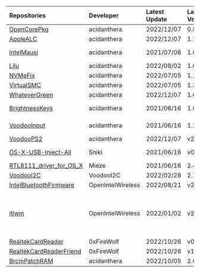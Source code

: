 | Repositories | Developer | Latest Update | Latest Version | Files                           |
|:-------------|:----------|:--------------|:---------------|:--------------------------------|
| [OpenCorePkg](https://github.com/acidanthera/OpenCorePkg) | acidanthera | 2022/12/07 | 0.8.7 | [OpenCore-0.8.7-RELEASE.zip](https://ghproxy.com/https://raw.githubusercontent.com/217heidai/KextsDownloader/main/OpenCore/OpenCore-0.8.7-RELEASE.zip) |
| [AppleALC](https://github.com/acidanthera/AppleALC) | acidanthera | 2022/12/07 | 1.7.7 | [AppleALC-1.7.7-RELEASE.zip](https://ghproxy.com/https://raw.githubusercontent.com/217heidai/KextsDownloader/main/Kexts/AppleALC-1.7.7-RELEASE.zip) |
| [IntelMausi](https://github.com/acidanthera/IntelMausi) | acidanthera | 2021/07/06 | 1.0.7 | [IntelMausi-1.0.7-DEBUG.zip](https://cdn.jsdelivr.net/gh/217heidai/KextsDownloader@main/Kexts/IntelMausi-1.0.7-DEBUG.zip), [IntelMausi-1.0.7-RELEASE.zip](https://cdn.jsdelivr.net/gh/217heidai/KextsDownloader@main/Kexts/IntelMausi-1.0.7-RELEASE.zip) |
| [Lilu](https://github.com/acidanthera/Lilu) | acidanthera | 2022/08/02 | 1.6.2 | [Lilu-1.6.2-RELEASE.zip](https://ghproxy.com/https://raw.githubusercontent.com/217heidai/KextsDownloader/main/Kexts/Lilu-1.6.2-RELEASE.zip) |
| [NVMeFix](https://github.com/acidanthera/NVMeFix) | acidanthera | 2022/07/05 | 1.1.0 | [NVMeFix-1.1.0-RELEASE.zip](https://ghproxy.com/https://raw.githubusercontent.com/217heidai/KextsDownloader/main/Kexts/NVMeFix-1.1.0-RELEASE.zip) |
| [VirtualSMC](https://github.com/acidanthera/VirtualSMC) | acidanthera | 2022/07/05 | 1.3.0 | [VirtualSMC-1.3.0-RELEASE.zip](https://ghproxy.com/https://raw.githubusercontent.com/217heidai/KextsDownloader/main/Kexts/VirtualSMC-1.3.0-RELEASE.zip) |
| [WhateverGreen](https://github.com/acidanthera/WhateverGreen) | acidanthera | 2022/12/07 | 1.6.2 | [WhateverGreen-1.6.2-RELEASE.zip](https://ghproxy.com/https://raw.githubusercontent.com/217heidai/KextsDownloader/main/Kexts/WhateverGreen-1.6.2-RELEASE.zip) |
| [BrightnessKeys](https://github.com/acidanthera/BrightnessKeys) | acidanthera | 2021/06/16 | 1.0.2 | [BrightnessKeys-1.0.2-DEBUG.zip](https://cdn.jsdelivr.net/gh/217heidai/KextsDownloader@main/Kexts/BrightnessKeys-1.0.2-DEBUG.zip), [BrightnessKeys-1.0.2-RELEASE.zip](https://cdn.jsdelivr.net/gh/217heidai/KextsDownloader@main/Kexts/BrightnessKeys-1.0.2-RELEASE.zip) |
| [VoodooInput](https://github.com/acidanthera/VoodooInput) | acidanthera | 2021/06/16 | 1.1.2 | [VoodooInput-1.1.2-DEBUG.zip](https://cdn.jsdelivr.net/gh/217heidai/KextsDownloader@main/Kexts/VoodooInput-1.1.2-DEBUG.zip), [VoodooInput-1.1.2-RELEASE.zip](https://cdn.jsdelivr.net/gh/217heidai/KextsDownloader@main/Kexts/VoodooInput-1.1.2-RELEASE.zip) |
| [VoodooPS2](https://github.com/acidanthera/VoodooPS2) | acidanthera | 2022/12/07 | v2.3.2 | [VoodooPS2Controller-2.3.2-RELEASE.zip](https://ghproxy.com/https://raw.githubusercontent.com/217heidai/KextsDownloader/main/Kexts/VoodooPS2Controller-2.3.2-RELEASE.zip) |
| [OS-X-USB-Inject-All](https://github.com/Sniki/OS-X-USB-Inject-All) | Sniki | 2021/06/16 | v0.7.6 | [USBInjectAll-0.7.6-DEBUG.zip](https://cdn.jsdelivr.net/gh/217heidai/KextsDownloader@main/Kexts/USBInjectAll-0.7.6-DEBUG.zip), [USBInjectAll-0.7.6-RELEASE.zip](https://cdn.jsdelivr.net/gh/217heidai/KextsDownloader@main/Kexts/USBInjectAll-0.7.6-RELEASE.zip) |
| [RTL8111_driver_for_OS_X](https://github.com/Mieze/RTL8111_driver_for_OS_X) | Mieze | 2021/06/16 | 2.4.2 | [RealtekRTL8111-V2.4.2.zip](https://cdn.jsdelivr.net/gh/217heidai/KextsDownloader@main/Kexts/RealtekRTL8111-V2.4.2.zip) |
| [VoodooI2C](https://github.com/VoodooI2C/VoodooI2C) | VoodooI2C | 2022/02/28 | 2.7 | [VoodooI2C-2.7.zip](https://ghproxy.com/https://raw.githubusercontent.com/217heidai/KextsDownloader/main/Kexts/VoodooI2C-2.7.zip) |
| [IntelBluetoothFirmware](https://github.com/OpenIntelWireless/IntelBluetoothFirmware) | OpenIntelWireless | 2022/08/21 | v2.2.0 | [IntelBluetooth-v2.2.0.zip](https://ghproxy.com/https://raw.githubusercontent.com/217heidai/KextsDownloader/main/Kexts/IntelBluetooth-v2.2.0.zip) |
| [itlwm](https://github.com/OpenIntelWireless/itlwm) | OpenIntelWireless | 2022/01/02 | v2.1.0 | [AirportItlwm_v2.1.0_stable_BigSur.kext.zip](https://ghproxy.com/https://raw.githubusercontent.com/217heidai/KextsDownloader/main/Kexts/AirportItlwm_v2.1.0_stable_BigSur.kext.zip), [AirportItlwm_v2.1.0_stable_Catalina.kext.zip](https://ghproxy.com/https://raw.githubusercontent.com/217heidai/KextsDownloader/main/Kexts/AirportItlwm_v2.1.0_stable_Catalina.kext.zip), [AirportItlwm_v2.1.0_stable_HighSierra.kext.zip](https://ghproxy.com/https://raw.githubusercontent.com/217heidai/KextsDownloader/main/Kexts/AirportItlwm_v2.1.0_stable_HighSierra.kext.zip), [AirportItlwm_v2.1.0_stable_Mojave.kext.zip](https://ghproxy.com/https://raw.githubusercontent.com/217heidai/KextsDownloader/main/Kexts/AirportItlwm_v2.1.0_stable_Mojave.kext.zip), [AirportItlwm_v2.1.0_stable_Monterey.kext.zip](https://ghproxy.com/https://raw.githubusercontent.com/217heidai/KextsDownloader/main/Kexts/AirportItlwm_v2.1.0_stable_Monterey.kext.zip), [itlwm_v2.1.0_stable.kext.zip](https://ghproxy.com/https://raw.githubusercontent.com/217heidai/KextsDownloader/main/Kexts/itlwm_v2.1.0_stable.kext.zip) |
| [RealtekCardReader](https://github.com/0xFireWolf/RealtekCardReader) | 0xFireWolf | 2022/10/26 | v0.9.7 | [RealtekCardReader_0.9.7_006a845_RELEASE.zip](https://ghproxy.com/https://raw.githubusercontent.com/217heidai/KextsDownloader/main/Kexts/RealtekCardReader_0.9.7_006a845_RELEASE.zip) |
| [RealtekCardReaderFriend](https://github.com/0xFireWolf/RealtekCardReaderFriend) | 0xFireWolf | 2022/10/26 | v1.0.4 | [RealtekCardReaderFriend_1.0.4_e1e3301_RELEASE.zip](https://ghproxy.com/https://raw.githubusercontent.com/217heidai/KextsDownloader/main/Kexts/RealtekCardReaderFriend_1.0.4_e1e3301_RELEASE.zip) |
| [BrcmPatchRAM](https://github.com/acidanthera/BrcmPatchRAM) | acidanthera | 2022/10/05 | 2.6.4 | [BrcmPatchRAM-2.6.4-RELEASE.zip](https://ghproxy.com/https://raw.githubusercontent.com/217heidai/KextsDownloader/main/Kexts/BrcmPatchRAM-2.6.4-RELEASE.zip) |
